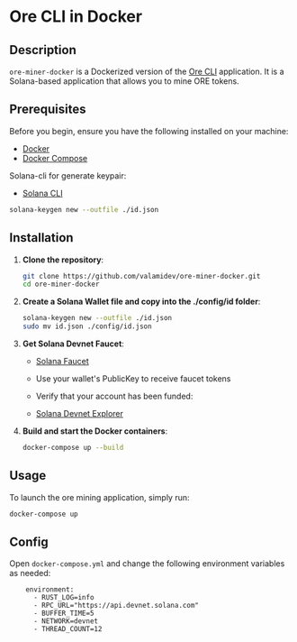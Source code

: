 # Ore CLI in Docker

## Description

`ore-miner-docker` is a Dockerized version of the [Ore CLI](https://github.com/regolith-labs/ore-cli) application. It is a Solana-based application that allows you to mine ORE tokens.

## Prerequisites

Before you begin, ensure you have the following installed on your machine:

- [Docker](https://docs.docker.com/get-docker/)
- [Docker Compose](https://docs.docker.com/compose/install/)

Solana-cli for generate keypair:

- [Solana CLI](https://docs.solanalabs.com/cli/install)

```sh
solana-keygen new --outfile ./id.json
```

## Installation

1. **Clone the repository**:

   ```sh
   git clone https://github.com/valamidev/ore-miner-docker.git
   cd ore-miner-docker
   ```

2. **Create a Solana Wallet file and copy into the ./config/id folder**:

   ```sh
   solana-keygen new --outfile ./id.json
   sudo mv id.json ./config/id.json
   ```

3. **Get Solana Devnet Faucet**:

   - [Solana Faucet](https://faucet.solana.com/)

   - Use your wallet's PublicKey to receive faucet tokens

   - Verify that your account has been funded:

   - [Solana Devnet Explorer](https://explorer.solana.com/?cluster=devnet)

4. **Build and start the Docker containers**:
   ```sh
   docker-compose up --build
   ```

## Usage

To launch the ore mining application, simply run:

```sh
docker-compose up
```

## Config

Open `docker-compose.yml` and change the following environment variables as needed:

```
    environment:
      - RUST_LOG=info
      - RPC_URL="https://api.devnet.solana.com"
      - BUFFER_TIME=5
      - NETWORK=devnet
      - THREAD_COUNT=12
```
